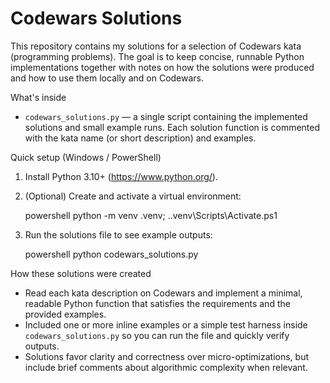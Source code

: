 # Codewars Solutions

This repository contains my solutions for a selection of Codewars kata (programming problems). The goal is to keep concise, runnable Python implementations together with notes on how the solutions were produced and how to use them locally and on Codewars.

What's inside

- `codewars_solutions.py` — a single script containing the implemented solutions and small example runs. Each solution function is commented with the kata name (or short description) and examples.

Quick setup (Windows / PowerShell)

1. Install Python 3.10+ (https://www.python.org/).
2. (Optional) Create and activate a virtual environment:

   powershell
   python -m venv .venv; .\.venv\Scripts\Activate.ps1

3. Run the solutions file to see example outputs:

   powershell
   python codewars_solutions.py

How these solutions were created

- Read each kata description on Codewars and implement a minimal, readable Python function that satisfies the requirements and the provided examples.
- Included one or more inline examples or a simple test harness inside `codewars_solutions.py` so you can run the file and quickly verify outputs.
- Solutions favor clarity and correctness over micro-optimizations, but include brief comments about algorithmic complexity when relevant.



